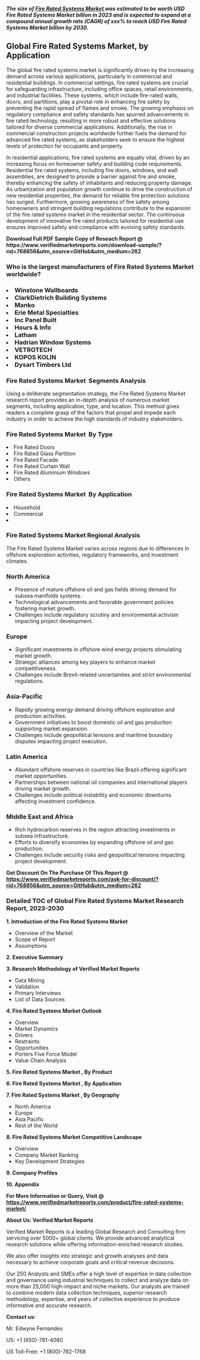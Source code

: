 <p><em><strong>The size of <a href="https://www.verifiedmarketreports.com/download-sample/?rid=768856&utm_source=GitHub&utm_medium=262" target="_blank">Fire Rated Systems Market </a> was estimated to be worth USD Fire Rated Systems Market billion in 2023 and is expected to expand at a compound annual growth rate (CAGR) of xxx% to reach USD Fire Rated Systems Market billion by 2030.</strong></em><br /><h2>Global Fire Rated Systems Market, by Application</h2><p>The global fire rated systems market is significantly driven by the increasing demand across various applications, particularly in commercial and residential buildings. In commercial settings, fire rated systems are crucial for safeguarding infrastructure, including office spaces, retail environments, and industrial facilities. These systems, which include fire-rated walls, doors, and partitions, play a pivotal role in enhancing fire safety by preventing the rapid spread of flames and smoke. The growing emphasis on regulatory compliance and safety standards has spurred advancements in fire rated technology, resulting in more robust and effective solutions tailored for diverse commercial applications. Additionally, the rise in commercial construction projects worldwide further fuels the demand for advanced fire rated systems, as stakeholders seek to ensure the highest levels of protection for occupants and property.</p><p>In residential applications, fire rated systems are equally vital, driven by an increasing focus on homeowner safety and building code requirements. Residential fire rated systems, including fire doors, windows, and wall assemblies, are designed to provide a barrier against fire and smoke, thereby enhancing the safety of inhabitants and reducing property damage. As urbanization and population growth continue to drive the construction of new residential properties, the demand for reliable fire protection solutions has surged. Furthermore, growing awareness of fire safety among homeowners and stringent building regulations contribute to the expansion of the fire rated systems market in the residential sector. The continuous development of innovative fire rated products tailored for residential use ensures improved safety and compliance with evolving safety standards.</p></p><p id="" class=""><strong>Download Full PDF Sample Copy of Reseach Report @ <a target="">https://www.verifiedmarketreports.com/download-sample/?rid=768856&utm_source=GitHub&utm_medium=262</a></strong></p><h3 id="" class="">Who is the largest manufacturers of&nbsp;Fire Rated Systems Market worldwide?</h3><h3 class=""></Li><Li>Winstone Wallboards</Li><Li> ClarkDietrich Building Systems</Li><Li> Manko</Li><Li> Erie Metal Specialties</Li><Li> Inc Panel Built</Li><Li> Hours & Info</Li><Li> Latham</Li><Li> Hadrian Window Systems</Li><Li> VETROTECH</Li><Li> KOPOS KOLIN</Li><Li> Dysart Timbers Ltd</h3><h3 id="" class="">Fire Rated Systems Market &nbsp;Segments Analysis</h3><p id="" class="">Using a deliberate segmentation strategy, the Fire Rated Systems Market research report provides an in-depth analysis of numerous market segments, including application, type, and location. This method gives readers a complete grasp of the factors that propel and impede each industry in order to achieve the high standards of industry stakeholders.</p><h3 id="" class="">Fire Rated Systems Market &nbsp;By Type</h3><p></Li><Li>Fire Rated Doors</Li><Li> Fire Rated Glass Partition</Li><Li> Fire Rated Facade</Li><Li> Fire Rated Curtain Wall</Li><Li> Fire Rated Aluminium Windows</Li><Li> Others</p><h3 id="" class="">Fire Rated Systems Market &nbsp;By Application</h3><p class=""></Li><Li>Household</Li><Li> Commercial</Li><Li> </p><h3 id="" class="">Fire Rated Systems Market Regional Analysis</h3><p id="" class="">The Fire Rated Systems Market varies across regions due to differences in offshore exploration activities, regulatory frameworks, and investment climates.</p><h3 id="" class="">North America</h3><ul><li>Presence of mature offshore oil and gas fields driving demand for subsea manifolds systems.</li><li>Technological advancements and favorable government policies fostering market growth.</li><li>Challenges include regulatory scrutiny and environmental activism impacting project development.</li></ul><h3 id="" class="">Europe</h3><ul><li>Significant investments in offshore wind energy projects stimulating market growth.</li><li>Strategic alliances among key players to enhance market competitiveness.</li><li>Challenges include Brexit-related uncertainties and strict environmental regulations.</li></ul><h3 id="" class="">Asia-Pacific</h3><ul><li>Rapidly growing energy demand driving offshore exploration and production activities.</li><li>Government initiatives to boost domestic oil and gas production supporting market expansion.</li><li>Challenges include geopolitical tensions and maritime boundary disputes impacting project execution.</li></ul><h3 id="" class="">Latin America</h3><ul><li>Abundant offshore reserves in countries like Brazil offering significant market opportunities.</li><li>Partnerships between national oil companies and international players driving market growth.</li><li>Challenges include political instability and economic downturns affecting investment confidence.</li></ul><h3 id="" class="">Middle East and Africa</h3><ul><li>Rich hydrocarbon reserves in the region attracting investments in subsea infrastructure.</li><li>Efforts to diversify economies by expanding offshore oil and gas production.</li><li>Challenges include security risks and geopolitical tensions impacting project development.</li></ul><p id="" class=""><strong>Get Discount On The Purchase Of This Report @ <a href="https://www.verifiedmarketreports.com/ask-for-discount/?rid=768856&utm_source=GitHub&utm_medium=262" target="_blank">https://www.verifiedmarketreports.com/ask-for-discount/?rid=768856&utm_source=GitHub&utm_medium=262</a></strong></p><h3 id="" class="">Detailed TOC of Global Fire Rated Systems Market Research Report, 2023-2030</h3><p id="" class=""><strong>1. Introduction of the Fire Rated Systems Market </strong></p><ul><li>Overview of the Market</li><li>Scope of Report</li><li>Assumptions</li></ul><p id="" class=""><strong>2. Executive Summary</strong></p><p id="" class=""><strong>3. Research Methodology of Verified Market Reports</strong></p><ul><li>Data Mining</li><li>Validation</li><li>Primary Interviews</li><li>List of Data Sources</li></ul><p id="" class=""><strong>4. Fire Rated Systems Market Outlook</strong></p><ul><li>Overview</li><li>Market Dynamics</li><li>Drivers</li><li>Restraints</li><li>Opportunities</li><li>Porters Five Force Model</li><li>Value Chain Analysis</li></ul><p id="" class=""><strong>5. Fire Rated Systems Market , By Product</strong></p><p id="" class=""><strong>6. Fire Rated Systems Market , By Application</strong></p><p id="" class=""><strong>7. Fire Rated Systems Market , By Geography</strong></p><ul><li>North America</li><li>Europe</li><li>Asia Pacific</li><li>Rest of the World</li></ul><p id="" class=""><strong>8. Fire Rated Systems Market Competitive Landscape</strong></p><ul><li>Overview</li><li>Company Market Ranking</li><li>Key Development Strategies</li></ul><p id="" class=""><strong>9. Company Profiles</strong></p><p id="" class=""><strong>10. Appendix</strong></p><p id="" class=""><strong>For More Information or Query, Visit @ <a href="https://www.verifiedmarketreports.com/product/fire-rated-systems-market/" target="_blank">https://www.verifiedmarketreports.com/product/fire-rated-systems-market/</a></strong></p><p id="" class=""><strong>About Us: Verified Market Reports</strong></p><p id="" class="">Verified Market Reports is a leading Global Research and Consulting firm servicing over 5000+ global clients. We provide advanced analytical research solutions while offering information-enriched research studies.</p><p id="" class="">We also offer insights into strategic and growth analyses and data necessary to achieve corporate goals and critical revenue decisions.</p><p id="" class="">Our 250 Analysts and SMEs offer a high level of expertise in data collection and governance using industrial techniques to collect and analyze data on more than 25,000 high-impact and niche markets. Our analysts are trained to combine modern data collection techniques, superior research methodology, expertise, and years of collective experience to produce informative and accurate research.</p><p id="" class=""><strong>Contact us:</strong></p><p id="" class="">Mr. Edwyne Fernandes</p><p id="" class="">US: +1 (650)-781-4080</p><p id="" class="">US Toll-Free: +1 (800)-782-1768</p>
